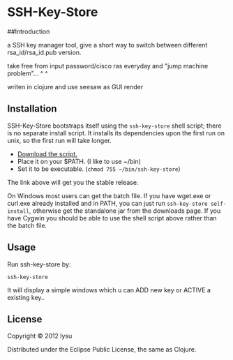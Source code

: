 # SSH-Key-Store

##Introduction

a SSH key manager tool, give a short way to switch between different rsa_id/rsa_id.pub version.

take free from input password/cisco ras everyday and "jump machine problem"... ^ ^

writen in clojure and use seesaw as GUI render

## Installation

SSH-Key-Store bootstraps itself using the `ssh-key-store` shell script; there is no separate install script. It installs its dependencies upon the first run on unix, so the first run will take longer.

* [Download the script.](https://raw.github.com/lysu/ssh-key-store-clj/master/bin/ssh-key-store)
* Place it on your $PATH. (I like to use ~/bin)
* Set it to be executable. (`chmod 755 ~/bin/ssh-key-store`)

The link above will get you the stable release. 

On Windows most users can get the batch file. If you have wget.exe or curl.exe already installed and in PATH, you can just run `ssh-key-store self-install`, otherwise get the standalone jar from the downloads page. If you have Cygwin you should be able to use the shell script above rather than the batch file.


## Usage

Run ssh-key-store by:
    
	ssh-key-store

It will display a simple windows which u can ADD new key  or ACTIVE a existing key..

## License

Copyright © 2012 lysu

Distributed under the Eclipse Public License, the same as Clojure.

